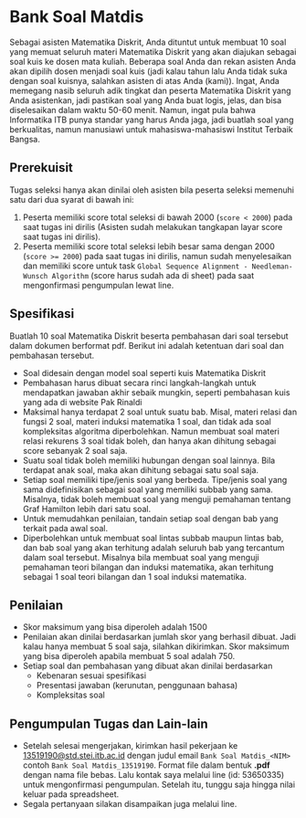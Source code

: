 # Bank Soal Matdis
Sebagai asisten Matematika Diskrit, Anda dituntut untuk membuat 10 soal yang memuat seluruh materi Matematika Diskrit yang akan diajukan sebagai soal kuis ke dosen mata kuliah. Beberapa soal Anda dan rekan asisten Anda akan dipilih dosen menjadi soal kuis (jadi kalau tahun lalu Anda tidak suka dengan soal kuisnya, salahkan asisten di atas Anda (kami)). Ingat, Anda memegang nasib seluruh adik tingkat dan peserta Matematika Diskrit yang Anda asistenkan, jadi pastikan soal yang Anda buat logis, jelas, dan bisa diselesaikan dalam waktu 50-60 menit. Namun, ingat pula bahwa Informatika ITB punya standar yang harus Anda jaga, jadi buatlah soal yang berkualitas, namun manusiawi untuk mahasiswa-mahasiswi Institut Terbaik Bangsa.

## Prerekuisit
Tugas seleksi hanya akan dinilai oleh asisten bila peserta seleksi memenuhi satu dari dua syarat di bawah ini:
1. Peserta memiliki score total seleksi di bawah 2000 (`score < 2000`) pada saat tugas ini dirilis (Asisten sudah melakukan tangkapan layar score saat tugas ini dirilis).
2. Peserta memiliki score total seleksi lebih besar sama dengan 2000 (`score >= 2000`) pada saat tugas ini dirilis, namun sudah menyelesaikan dan memiliki score untuk task `Global Sequence Alignment - Needleman-Wunsch Algorithm` (score harus sudah ada di sheet) pada saat mengonfirmasi pengumpulan lewat line.

## Spesifikasi
Buatlah 10 soal Matematika Diskrit beserta pembahasan dari soal tersebut dalam dokumen berformat pdf. Berikut ini adalah ketentuan dari soal dan pembahasan tersebut.
- Soal didesain dengan model soal seperti kuis Matematika Diskrit
- Pembahasan harus dibuat secara rinci langkah-langkah untuk mendapatkan jawaban akhir sebaik mungkin, seperti pembahasan kuis yang ada di website Pak Rinaldi
- Maksimal hanya terdapat 2 soal untuk suatu bab. Misal, materi relasi dan fungsi 2 soal, materi induksi matematika 1 soal, dan tidak ada soal kompleksitas algoritma diperbolehkan. Namun membuat soal materi relasi rekurens 3 soal tidak boleh, dan hanya akan dihitung sebagai score sebanyak 2 soal saja.
- Suatu soal tidak boleh memiliki hubungan dengan soal lainnya. Bila terdapat anak soal, maka akan dihitung sebagai satu soal saja.
- Setiap soal memiliki tipe/jenis soal yang berbeda. Tipe/jenis soal yang sama didefinisikan sebagai soal yang memiliki subbab yang sama. Misalnya, tidak boleh membuat soal yang menguji pemahaman tentang Graf Hamilton lebih dari satu soal.
- Untuk memudahkan penilaian, tandain setiap soal dengan bab yang terkait pada awal soal.
- Diperbolehkan untuk membuat soal lintas subbab maupun lintas bab, dan bab soal yang akan terhitung adalah seluruh bab yang tercantum dalam soal tersebut. Misalnya bila membuat soal yang menguji pemahaman teori bilangan dan induksi matematika, akan terhitung sebagai 1 soal teori bilangan dan 1 soal induksi matematika.

## Penilaian
- Skor maksimum yang bisa diperoleh adalah 1500
- Penilaian akan dinilai berdasarkan jumlah skor yang berhasil dibuat. Jadi kalau hanya membuat 5 soal saja, silahkan dikirimkan. Skor maksimum yang bisa diperoleh apabila membuat 5 soal adalah 750.
- Setiap soal dan pembahasan yang dibuat akan dinilai berdasarkan
  - Kebenaran sesuai spesifikasi
  - Presentasi jawaban (kerunutan, penggunaan bahasa)
  - Kompleksitas soal

## Pengumpulan Tugas dan Lain-lain
- Setelah selesai mengerjakan, kirimkan hasil pekerjaan ke 13519190@std.stei.itb.ac.id dengan judul email `Bank Soal Matdis_<NIM>` contoh `Bank Soal Matdis_13519190`. Format file dalam bentuk **.pdf** dengan nama file bebas. Lalu kontak saya melalui line (id: 53650335) untuk mengonfirmasi pengumpulan. Setelah itu, tunggu saja hingga nilai keluar pada spreadsheet.
- Segala pertanyaan silakan disampaikan juga melalui line.
